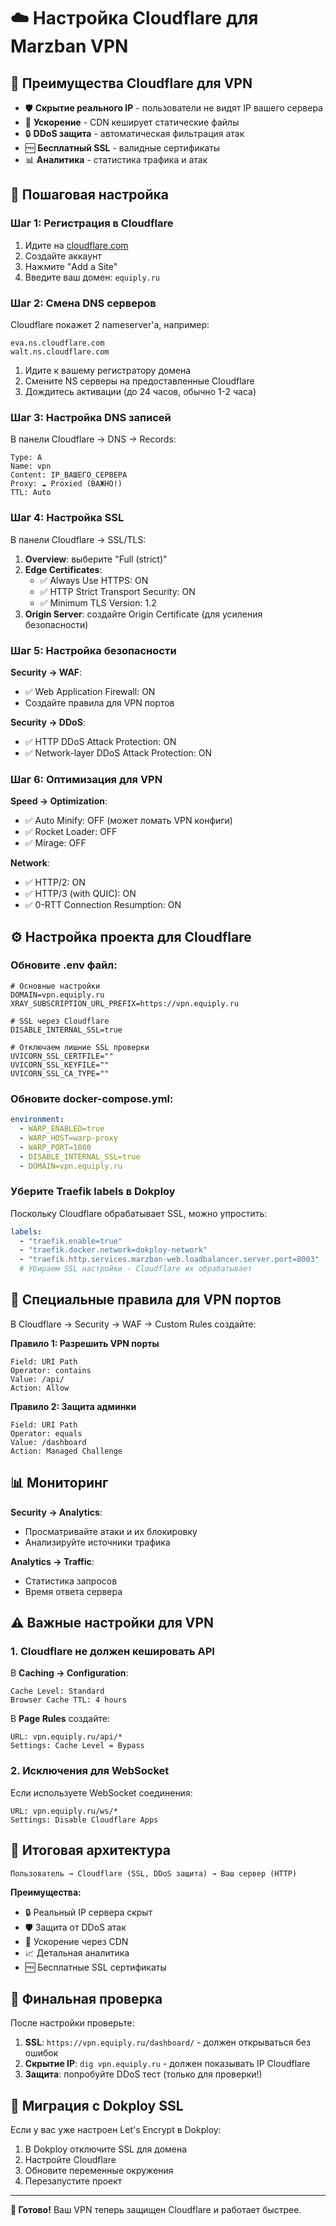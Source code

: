 # ☁️ Настройка Cloudflare для Marzban VPN

## 🎯 Преимущества Cloudflare для VPN

- 🛡️ **Скрытие реального IP** - пользователи не видят IP вашего сервера
- 🚀 **Ускорение** - CDN кеширует статические файлы
- 🔒 **DDoS защита** - автоматическая фильтрация атак
- 🆓 **Бесплатный SSL** - валидные сертификаты
- 📊 **Аналитика** - статистика трафика и атак

## 🚀 Пошаговая настройка

### Шаг 1: Регистрация в Cloudflare

1. Идите на [cloudflare.com](https://cloudflare.com)
2. Создайте аккаунт
3. Нажмите "Add a Site"
4. Введите ваш домен: `equiply.ru`

### Шаг 2: Смена DNS серверов

Cloudflare покажет 2 nameserver'а, например:
```
eva.ns.cloudflare.com
walt.ns.cloudflare.com
```

1. Идите к вашему регистратору домена
2. Смените NS серверы на предоставленные Cloudflare
3. Дождитесь активации (до 24 часов, обычно 1-2 часа)

### Шаг 3: Настройка DNS записей

В панели Cloudflare → DNS → Records:

```
Type: A
Name: vpn
Content: IP_ВАШЕГО_СЕРВЕРА
Proxy: ☁️ Proxied (ВАЖНО!)
TTL: Auto
```

### Шаг 4: Настройка SSL

В панели Cloudflare → SSL/TLS:

1. **Overview**: выберите "Full (strict)"
2. **Edge Certificates**: 
   - ✅ Always Use HTTPS: ON
   - ✅ HTTP Strict Transport Security: ON
   - ✅ Minimum TLS Version: 1.2
3. **Origin Server**: создайте Origin Certificate (для усиления безопасности)

### Шаг 5: Настройка безопасности

**Security → WAF**:
- ✅ Web Application Firewall: ON
- Создайте правила для VPN портов

**Security → DDoS**:
- ✅ HTTP DDoS Attack Protection: ON
- ✅ Network-layer DDoS Attack Protection: ON

### Шаг 6: Оптимизация для VPN

**Speed → Optimization**:
- ✅ Auto Minify: OFF (может ломать VPN конфиги)
- ✅ Rocket Loader: OFF
- ✅ Mirage: OFF

**Network**:
- ✅ HTTP/2: ON
- ✅ HTTP/3 (with QUIC): ON
- ✅ 0-RTT Connection Resumption: ON

## ⚙️ Настройка проекта для Cloudflare

### Обновите .env файл:

```env
# Основные настройки
DOMAIN=vpn.equiply.ru
XRAY_SUBSCRIPTION_URL_PREFIX=https://vpn.equiply.ru

# SSL через Cloudflare
DISABLE_INTERNAL_SSL=true

# Отключаем лишние SSL проверки
UVICORN_SSL_CERTFILE=""
UVICORN_SSL_KEYFILE=""
UVICORN_SSL_CA_TYPE=""
```

### Обновите docker-compose.yml:

```yaml
environment:
  - WARP_ENABLED=true
  - WARP_HOST=warp-proxy
  - WARP_PORT=1080
  - DISABLE_INTERNAL_SSL=true
  - DOMAIN=vpn.equiply.ru
```

### Уберите Traefik labels в Dokploy

Поскольку Cloudflare обрабатывает SSL, можно упростить:

```yaml
labels:
  - "traefik.enable=true"
  - "traefik.docker.network=dokploy-network"
  - "traefik.http.services.marzban-web.loadbalancer.server.port=8003"
  # Убираем SSL настройки - Cloudflare их обрабатывает
```

## 🔧 Специальные правила для VPN портов

В Cloudflare → Security → WAF → Custom Rules создайте:

**Правило 1: Разрешить VPN порты**
```
Field: URI Path
Operator: contains
Value: /api/
Action: Allow
```

**Правило 2: Защита админки**
```
Field: URI Path  
Operator: equals
Value: /dashboard
Action: Managed Challenge
```

## 📊 Мониторинг

**Security → Analytics**:
- Просматривайте атаки и их блокировку
- Анализируйте источники трафика

**Analytics → Traffic**:
- Статистика запросов
- Время ответа сервера

## ⚠️ Важные настройки для VPN

### 1. Cloudflare не должен кешировать API

В **Caching → Configuration**:
```
Cache Level: Standard
Browser Cache TTL: 4 hours
```

В **Page Rules** создайте:
```
URL: vpn.equiply.ru/api/*
Settings: Cache Level = Bypass
```

### 2. Исключения для WebSocket

Если используете WebSocket соединения:
```
URL: vpn.equiply.ru/ws/*
Settings: Disable Cloudflare Apps
```

## 🎯 Итоговая архитектура

```
Пользователь → Cloudflare (SSL, DDoS защита) → Ваш сервер (HTTP)
```

**Преимущества:**
- 🔒 Реальный IP сервера скрыт
- 🛡️ Защита от DDoS атак  
- 🚀 Ускорение через CDN
- 📈 Детальная аналитика
- 🆓 Бесплатные SSL сертификаты

## 🚨 Финальная проверка

После настройки проверьте:

1. **SSL**: `https://vpn.equiply.ru/dashboard/` - должен открываться без ошибок
2. **Скрытие IP**: `dig vpn.equiply.ru` - должен показывать IP Cloudflare
3. **Защита**: попробуйте DDoS тест (только для проверки!)

## 🔄 Миграция с Dokploy SSL

Если у вас уже настроен Let's Encrypt в Dokploy:

1. В Dokploy отключите SSL для домена
2. Настройте Cloudflare
3. Обновите переменные окружения
4. Перезапустите проект

---

**🎉 Готово!** Ваш VPN теперь защищен Cloudflare и работает быстрее.
